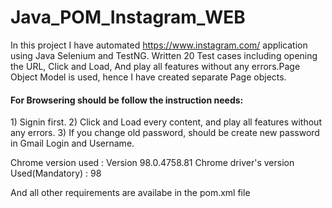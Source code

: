 # Java_POM_Instagram_WEB
In this project I have automated https://www.instagram.com/ application using Java Selenium and TestNG. Written 20 Test cases including opening the URL, Click and Load, And play all features without any errors.Page Object Model is used, hence I have created separate Page objects.

<h4>For Browsering should be follow the instruction needs:</h4> 
1) Signin first.
2) Click and Load every content, and play all features without any errors.
3) If you change old password, should be create new password in Gmail Login and Username.
 
Chrome version used : Version 98.0.4758.81 Chrome driver's version Used(Mandatory) : 98

And all other requirements are availabe in the pom.xml file
